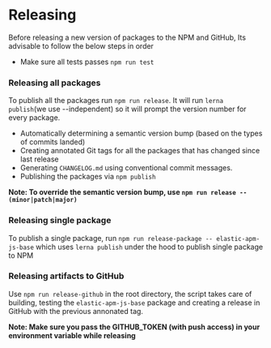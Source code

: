 # Releasing

Before releasing a new version of packages to the NPM and GitHub, Its advisable to follow the below steps in order

- Make sure all tests passes `npm run test`

### Releasing all packages

To publish all the packages run `npm run release`. It will run `lerna publish`(we use --independent) so it will prompt the version number for every package.

- Automatically determining a semantic version bump (based on the types of commits landed)
- Creating annotated Git tags for all the packages that has changed since last release
- Generating `CHANGELOG.md` using conventional commit messages.
- Publishing the packages via `npm publish`

**Note: To override the semantic version bump, use `npm run release -- (minor|patch|major)`**

### Releasing single package

To publish a single package, run `npm run release-package -- elastic-apm-js-base` which uses `lerna publish` under the hood to publish single package to NPM

### Releasing artifacts to GitHub

Use `npm run release-github` in the root directory, the script takes care of building, testing the `elastic-apm-js-base` package and creating a release in GitHub with the previous annonated tag.

**Note: Make sure you pass the GITHUB_TOKEN (with push access) in your environment variable while releasing**
